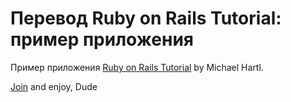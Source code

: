# Перевод Ruby on Rails Tutorial: пример приложения

Пример приложения
[Ruby on Rails Tutorial](http://railstutorial.org/)
by Michael Hartl.

[Join](https://floating-bastion-7992.herokuapp.com/) and enjoy, Dude


